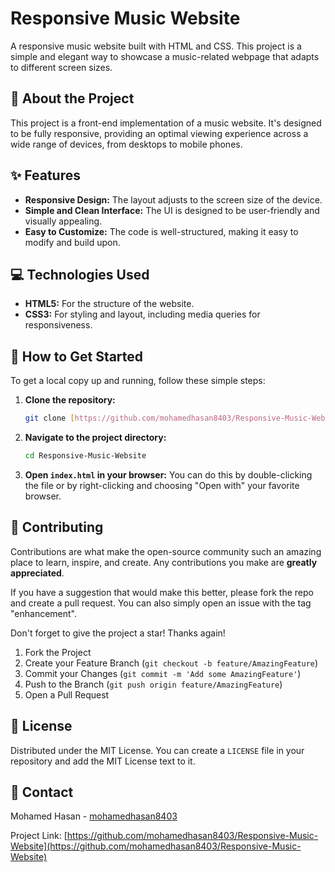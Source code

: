 # Responsive Music Website

A responsive music website built with HTML and CSS. This project is a simple and elegant way to showcase a music-related webpage that adapts to different screen sizes.

## 🎵 About the Project

This project is a front-end implementation of a music website. It's designed to be fully responsive, providing an optimal viewing experience across a wide range of devices, from desktops to mobile phones.

## ✨ Features

* **Responsive Design:** The layout adjusts to the screen size of the device.
* **Simple and Clean Interface:** The UI is designed to be user-friendly and visually appealing.
* **Easy to Customize:** The code is well-structured, making it easy to modify and build upon.

## 💻 Technologies Used

* **HTML5:** For the structure of the website.
* **CSS3:** For styling and layout, including media queries for responsiveness.

## 🚀 How to Get Started

To get a local copy up and running, follow these simple steps:

1.  **Clone the repository:**
    ```sh
    git clone [https://github.com/mohamedhasan8403/Responsive-Music-Website.git](https://github.com/mohamedhasan8403/Responsive-Music-Website.git)
    ```
2.  **Navigate to the project directory:**
    ```sh
    cd Responsive-Music-Website
    ```
3.  **Open `index.html` in your browser:**
    You can do this by double-clicking the file or by right-clicking and choosing "Open with" your favorite browser.

## 🤝 Contributing

Contributions are what make the open-source community such an amazing place to learn, inspire, and create. Any contributions you make are **greatly appreciated**.

If you have a suggestion that would make this better, please fork the repo and create a pull request. You can also simply open an issue with the tag "enhancement".

Don't forget to give the project a star! Thanks again!

1.  Fork the Project
2.  Create your Feature Branch (`git checkout -b feature/AmazingFeature`)
3.  Commit your Changes (`git commit -m 'Add some AmazingFeature'`)
4.  Push to the Branch (`git push origin feature/AmazingFeature`)
5.  Open a Pull Request

## 📝 License

Distributed under the MIT License. You can create a `LICENSE` file in your repository and add the MIT License text to it.

## 📧 Contact

Mohamed Hasan - [mohamedhasan8403](https://github.com/mohamedhasan8403)

Project Link: [https://github.com/mohamedhasan8403/Responsive-Music-Website](https://github.com/mohamedhasan8403/Responsive-Music-Website)
